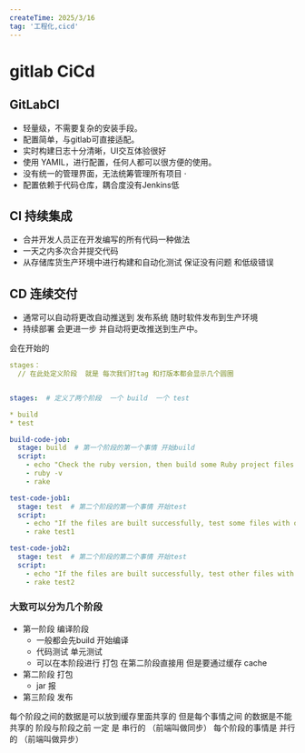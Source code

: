 ```yaml
---
createTime: 2025/3/16
tag: '工程化,cicd'
---
```

# gitlab CiCd

## GitLabCI

* 轻量级，不需要复杂的安装手段。
* 配置简单，与gitlab可直接适配。
* 实时构建日志十分清晰，UI交互体验很好
* 使用 YAMIL，进行配置，任何人都可以很方便的使用。
* 没有统一的管理界面，无法统筹管理所有项目                            ·
* 配置依赖于代码仓库，耦合度没有Jenkins低

## CI  持续集成

* 合并开发人员正在开发编写的所有代码一种做法
* 一天之内多次合并提交代码
* 从存储库货生产环境中进行构建和自动化测试 保证没有问题 和低级错误

## CD 连续交付

* 通常可以自动将更改自动推送到 发布系统 随时软件发布到生产环境
* 持续部署 会更进一步  并自动将更改推送到生产中。

会在开始的  

```yaml
stages：
  // 在此处定义阶段  就是 每次我们打tag 和打版本都会显示几个圆圈
```

```yaml

stages:  # 定义了两个阶段  一个 build  一个 test

* build
* test

build-code-job:
  stage: build  # 第一个阶段的第一个事情 开始build
  script:
    - echo "Check the ruby version, then build some Ruby project files:"
    - ruby -v
    - rake

test-code-job1:
  stage: test  # 第二个阶段的第一个事情 开始test
  script:
    - echo "If the files are built successfully, test some files with one command:"
    - rake test1

test-code-job2:
  stage: test  # 第二个阶段的第二个事情 开始test
  script:
    - echo "If the files are built successfully, test other files with a different command:"
    - rake test2
```

### 大致可以分为几个阶段

* 第一阶段  编译阶段
  * 一般都会先build 开始编译
  * 代码测试 单元测试
  * 可以在本阶段进行 打包 在第二阶段直接用 但是要通过缓存  cache
* 第二阶段  打包
  * jar 报
* 第三阶段  发布

每个阶段之间的数据是可以放到缓存里面共享的  但是每个事情之间 的数据是不能共享的
阶段与阶段之前 一定 是 串行的 （前端叫做同步）
每个阶段的事情是 并行的  （前端叫做异步）
